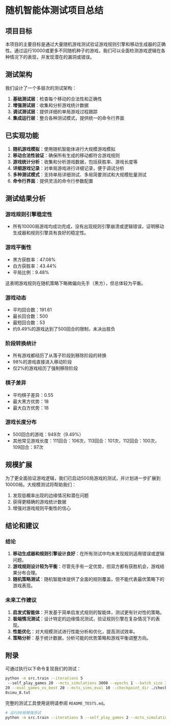 # 随机智能体测试项目总结

## 项目目标

本项目的主要目标是通过大量随机游戏测试验证游戏规则引擎和移动生成器的正确性。通过运行10000或更多不同随机种子的游戏，我们可以全面检测游戏逻辑在各种情况下的表现，并发现潜在的漏洞或错误。

## 测试架构

我们设计了一个多层次的测试架构：

1. **基础测试层**：检查每个移动的合法性和正确性
2. **增强测试层**：收集和分析游戏统计数据
3. **调试测试层**：提供详细的单局游戏过程跟踪
4. **集成运行层**：整合各种测试模式，提供统一的命令行界面

## 已实现功能

1. **随机游戏模拟**：使用随机智能体进行大规模游戏模拟
2. **移动合法性验证**：确保所有生成的移动都符合游戏规则
3. **游戏统计分析**：收集和分析游戏数据，包括获胜率、游戏长度等
4. **详细游戏记录**：对单局游戏进行详细记录，便于调试分析
5. **多种测试模式**：支持单局详细测试、多局简要测试和大规模批量测试
6. **命令行界面**：提供灵活的命令行参数配置

## 测试结果分析

### 游戏规则引擎稳定性

* 所有10000局游戏均成功完成，没有出现规则引擎崩溃或逻辑错误，证明移动生成器和规则引擎具有良好的稳定性。

### 游戏平衡性

* 黑方获胜率：47.08%
* 白方获胜率：43.44%
* 平局比例：9.48%

这表明游戏规则在随机策略下略微偏向先手（黑方），但总体较为平衡。

### 游戏动态

* 平均回合数：191.61
* 最长回合数：500
* 最短回合数：53
* 约9.49%的游戏达到了500回合的限制，未决出胜负

### 阶段转换统计

* 所有游戏都经历了从落子阶段到移除阶段的转换
* 98%的游戏直接进入移动阶段
* 仅2%的游戏经历了强制移除阶段

### 棋子差异

* 平均棋子差异：0.55
* 最大黑方优势：18
* 最大白方优势：18

### 游戏长度分布

* 500回合的游戏：949次（9.49%）
* 其他常见游戏长度：111回合：106次，113回合：101次，112回合：100次，109回合：97次

## 规模扩展

为了更全面验证游戏逻辑，我们已启动500局游戏的测试，并计划进一步扩展到10000局。大规模测试将帮助我们：

1. 发现低概率出现的边缘情况和潜在问题
2. 获得更精确的游戏统计数据
3. 增强对游戏规则平衡性的信心

## 结论和建议

### 结论

1. **移动生成器和规则引擎设计良好**：在所有测试中均未发现规则适用错误或逻辑问题。
2. **游戏规则设计较为平衡**：尽管先手有一定优势，但双方都有获胜机会，游戏结果分布合理。
3. **随机策略测试**：随机智能体提供了全面的规则覆盖，但不能代表最优策略下的游戏表现。

### 未来工作建议

1. **启发式智能体**：开发基于简单启发式规则的智能体，测试更有针对性的策略。
2. **极端情况测试**：设计特定的边缘情况测试，验证规则引擎在复杂情况下的表现。
3. **性能优化**：对大规模测试进行性能分析和优化，提高测试效率。
4. **策略分析**：基于统计数据，分析可能的优势策略和游戏平衡调整方向。

## 附录

可通过执行以下命令复现我们的测试：

```bash
python -m src.train --iterations 5
 --self_play_games 20 --mcts_simulations 3000 --epochs 1 --batch_size 128 --eval_games_vs_random 
20 --eval_games_vs_best 20 --mcts_sims_eval 10 --checkpoint_dir ./checkpoints_eval_run > test_300
0simu_8.txt
```

完整的测试工具使用说明请参阅 `README_TESTS.md`。

```bash
# 运行30局增强测试
python -m src.train --iterations 5 --self_play_games 2 --mcts_simulations 30 --epochs 1 --batch_size 128 --eval_games_vs_random 20 --eval_games_vs_best 20 --mcts_sims_eval 10 --checkpoint_dir ./checkpoints_eval_run > 300simu_1.txt
```